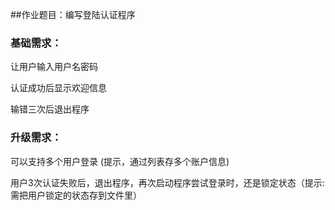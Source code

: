 ##作业题目：编写登陆认证程序

### 基础需求：

让用户输入用户名密码

认证成功后显示欢迎信息

输错三次后退出程序

 
### 升级需求：

可以支持多个用户登录 (提示，通过列表存多个账户信息)

用户3次认证失败后，退出程序，再次启动程序尝试登录时，还是锁定状态（提示:需把用户锁定的状态存到文件里）

